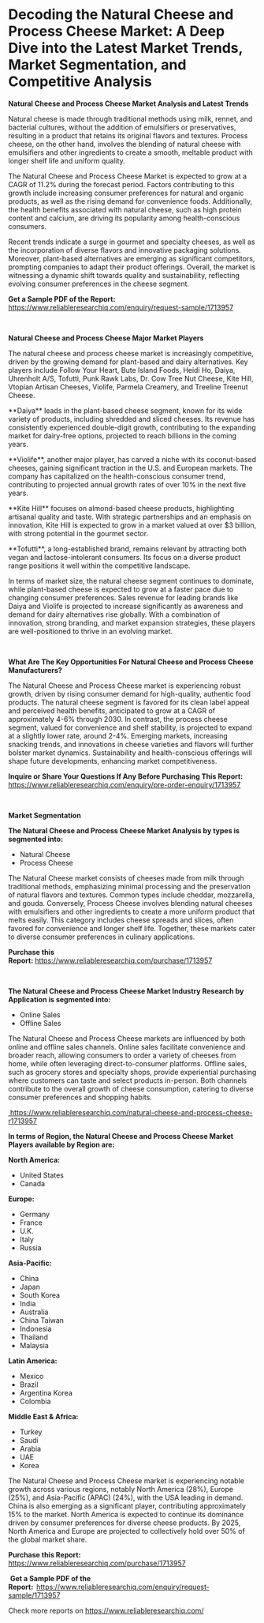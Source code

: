 <p><h1>Decoding the Natural Cheese and Process Cheese Market: A Deep Dive into the Latest Market Trends, Market Segmentation, and Competitive Analysis</h1></p><p><strong>Natural Cheese and Process Cheese Market Analysis and Latest Trends</strong></p>
<p><p>Natural cheese is made through traditional methods using milk, rennet, and bacterial cultures, without the addition of emulsifiers or preservatives, resulting in a product that retains its original flavors and textures. Process cheese, on the other hand, involves the blending of natural cheese with emulsifiers and other ingredients to create a smooth, meltable product with longer shelf life and uniform quality.</p><p>The Natural Cheese and Process Cheese Market is expected to grow at a CAGR of 11.2% during the forecast period. Factors contributing to this growth include increasing consumer preferences for natural and organic products, as well as the rising demand for convenience foods. Additionally, the health benefits associated with natural cheese, such as high protein content and calcium, are driving its popularity among health-conscious consumers.</p><p>Recent trends indicate a surge in gourmet and specialty cheeses, as well as the incorporation of diverse flavors and innovative packaging solutions. Moreover, plant-based alternatives are emerging as significant competitors, prompting companies to adapt their product offerings. Overall, the market is witnessing a dynamic shift towards quality and sustainability, reflecting evolving consumer preferences in the cheese segment.</p></p>
<p><strong>Get a Sample PDF of the Report:&nbsp;</strong> <a href="https://www.reliableresearchiq.com/enquiry/request-sample/1713957?utm_campaign=2947&utm_medium=2&utm_source=Github&utm_content=ia&utm_term=28032025&utm_id=natural-cheese-and-process-cheese">https://www.reliableresearchiq.com/enquiry/request-sample/1713957</a></p>
<p>&nbsp;</p>
<p><strong>Natural Cheese and Process Cheese Major Market Players</strong></p>
<p><p>The natural cheese and process cheese market is increasingly competitive, driven by the growing demand for plant-based and dairy alternatives. Key players include Follow Your Heart, Bute Island Foods, Heidi Ho, Daiya, Uhrenholt A/S, Tofutti, Punk Rawk Labs, Dr. Cow Tree Nut Cheese, Kite Hill, Vtopian Artisan Cheeses, Violife, Parmela Creamery, and Treeline Treenut Cheese.</p><p>**Daiya** leads in the plant-based cheese segment, known for its wide variety of products, including shredded and sliced cheeses. Its revenue has consistently experienced double-digit growth, contributing to the expanding market for dairy-free options, projected to reach billions in the coming years.</p><p>**Violife**, another major player, has carved a niche with its coconut-based cheeses, gaining significant traction in the U.S. and European markets. The company has capitalized on the health-conscious consumer trend, contributing to projected annual growth rates of over 10% in the next five years.</p><p>**Kite Hill** focuses on almond-based cheese products, highlighting artisanal quality and taste. With strategic partnerships and an emphasis on innovation, Kite Hill is expected to grow in a market valued at over $3 billion, with strong potential in the gourmet sector.</p><p>**Tofutti**, a long-established brand, remains relevant by attracting both vegan and lactose-intolerant consumers. Its focus on a diverse product range positions it well within the competitive landscape.</p><p>In terms of market size, the natural cheese segment continues to dominate, while plant-based cheese is expected to grow at a faster pace due to changing consumer preferences. Sales revenue for leading brands like Daiya and Violife is projected to increase significantly as awareness and demand for dairy alternatives rise globally. With a combination of innovation, strong branding, and market expansion strategies, these players are well-positioned to thrive in an evolving market.</p></p>
<p>&nbsp;</p>
<p><strong>What Are The Key Opportunities For Natural Cheese and Process Cheese Manufacturers?</strong></p>
<p><p>The Natural Cheese and Process Cheese market is experiencing robust growth, driven by rising consumer demand for high-quality, authentic food products. The natural cheese segment is favored for its clean label appeal and perceived health benefits, anticipated to grow at a CAGR of approximately 4-6% through 2030. In contrast, the process cheese segment, valued for convenience and shelf stability, is projected to expand at a slightly lower rate, around 2-4%. Emerging markets, increasing snacking trends, and innovations in cheese varieties and flavors will further bolster market dynamics. Sustainability and health-conscious offerings will shape future developments, enhancing market competitiveness.</p></p>
<p><strong>Inquire or Share Your Questions If Any Before Purchasing This Report:</strong> <a href="https://www.reliableresearchiq.com/enquiry/pre-order-enquiry/1713957?utm_campaign=2947&utm_medium=2&utm_source=Github&utm_content=ia&utm_term=28032025&utm_id=natural-cheese-and-process-cheese">https://www.reliableresearchiq.com/enquiry/pre-order-enquiry/1713957</a></p>
<p>&nbsp;</p>
<p><strong>Market Segmentation</strong></p>
<p><strong>The Natural Cheese and Process Cheese Market Analysis by types is segmented into:</strong></p>
<p><ul><li>Natural Cheese</li><li>Process Cheese</li></ul></p>
<p><p>The Natural Cheese market consists of cheeses made from milk through traditional methods, emphasizing minimal processing and the preservation of natural flavors and textures. Common types include cheddar, mozzarella, and gouda. Conversely, Process Cheese involves blending natural cheeses with emulsifiers and other ingredients to create a more uniform product that melts easily. This category includes cheese spreads and slices, often favored for convenience and longer shelf life. Together, these markets cater to diverse consumer preferences in culinary applications.</p></p>
<p><strong>Purchase this Report:&nbsp;</strong><a href="https://www.reliableresearchiq.com/purchase/1713957?utm_campaign=2947&utm_medium=2&utm_source=Github&utm_content=ia&utm_term=28032025&utm_id=natural-cheese-and-process-cheese">https://www.reliableresearchiq.com/purchase/1713957</a></p>
<p>&nbsp;</p>
<p><strong>The Natural Cheese and Process Cheese Market Industry Research by Application is segmented into:</strong></p>
<p><ul><li>Online Sales</li><li>Offline Sales</li></ul></p>
<p><p>The Natural Cheese and Process Cheese markets are influenced by both online and offline sales channels. Online sales facilitate convenience and broader reach, allowing consumers to order a variety of cheeses from home, while often leveraging direct-to-consumer platforms. Offline sales, such as grocery stores and specialty shops, provide experiential purchasing where customers can taste and select products in-person. Both channels contribute to the overall growth of cheese consumption, catering to diverse consumer preferences and shopping habits.</p></p>
<p><a href="https://www.reliableresearchiq.com/natural-cheese-and-process-cheese-r1713957?utm_campaign=2947&utm_medium=2&utm_source=Github&utm_content=ia&utm_term=28032025&utm_id=natural-cheese-and-process-cheese">&nbsp;https://www.reliableresearchiq.com/natural-cheese-and-process-cheese-r1713957</a></p>
<p><strong>In terms of Region, the Natural Cheese and Process Cheese Market Players available by Region are:</strong></p>
<p>
    <p> <strong> North America: </strong>
        <ul>
            <li>United States</li>
            <li>Canada</li>
        </ul>
        </p> 
    <p> <strong> Europe: </strong>
        <ul>
            <li>Germany</li>
            <li>France</li>
            <li>U.K.</li>
            <li>Italy</li>
            <li>Russia</li>
        </ul>
        </p> 
    <p> <strong> Asia-Pacific: </strong>
        <ul>
            <li>China</li>
            <li>Japan</li>
            <li>South Korea</li>
            <li>India</li>
            <li>Australia</li>
            <li>China Taiwan</li>
            <li>Indonesia</li>
            <li>Thailand</li>
            <li>Malaysia</li>
        </ul>
        </p> 
    <p> <strong> Latin America: </strong>
        <ul>
            <li>Mexico</li>
            <li>Brazil</li>
            <li>Argentina Korea</li>
            <li>Colombia</li>
        </ul>
        </p> 
    <p> <strong> Middle East & Africa: </strong>
        <ul>
            <li>Turkey</li>
            <li>Saudi</li>
            <li>Arabia</li>
            <li>UAE</li>
            <li>Korea</li>
        </ul>
    </p>
    </p>
<p><p>The Natural Cheese and Process Cheese market is experiencing notable growth across various regions, notably North America (28%), Europe (25%), and Asia-Pacific (APAC) (24%), with the USA leading in demand. China is also emerging as a significant player, contributing approximately 15% to the market. North America is expected to continue its dominance driven by consumer preferences for diverse cheese products. By 2025, North America and Europe are projected to collectively hold over 50% of the global market share.</p></p>
<p><strong>Purchase this Report: </strong><a href="https://www.reliableresearchiq.com/purchase/1713957?utm_campaign=2947&utm_medium=2&utm_source=Github&utm_content=ia&utm_term=28032025&utm_id=natural-cheese-and-process-cheese">https://www.reliableresearchiq.com/purchase/1713957</a></p>
<p>&nbsp;<strong>Get a Sample PDF of the Report:&nbsp;&nbsp;</strong><a href="https://www.reliableresearchiq.com/enquiry/request-sample/1713957?utm_campaign=2947&utm_medium=2&utm_source=Github&utm_content=ia&utm_term=28032025&utm_id=natural-cheese-and-process-cheese">https://www.reliableresearchiq.com/enquiry/request-sample/1713957</a></p>
<p><strong></strong></p>
<p>Check more reports on <a href="https://www.reliableresearchiq.com/?utm_campaign=2947&utm_medium=2&utm_source=Github&utm_content=ia&utm_term=28032025&utm_id=natural-cheese-and-process-cheese">https://www.reliableresearchiq.com/</a></p>